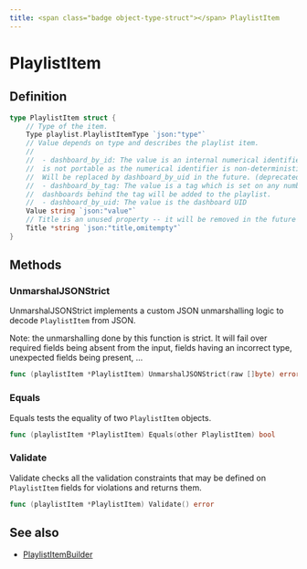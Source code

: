 ```yaml
---
title: <span class="badge object-type-struct"></span> PlaylistItem
---
```

# <span class="badge object-type-struct"></span> PlaylistItem

## Definition

```go
type PlaylistItem struct {
    // Type of the item.
    Type playlist.PlaylistItemType `json:"type"`
    // Value depends on type and describes the playlist item.
    // 
    //  - dashboard_by_id: The value is an internal numerical identifier set by Grafana. This
    //  is not portable as the numerical identifier is non-deterministic between different instances.
    //  Will be replaced by dashboard_by_uid in the future. (deprecated)
    //  - dashboard_by_tag: The value is a tag which is set on any number of dashboards. All
    //  dashboards behind the tag will be added to the playlist.
    //  - dashboard_by_uid: The value is the dashboard UID
    Value string `json:"value"`
    // Title is an unused property -- it will be removed in the future
    Title *string `json:"title,omitempty"`
}
```
## Methods

### <span class="badge object-method"></span> UnmarshalJSONStrict

UnmarshalJSONStrict implements a custom JSON unmarshalling logic to decode `PlaylistItem` from JSON.

Note: the unmarshalling done by this function is strict. It will fail over required fields being absent from the input, fields having an incorrect type, unexpected fields being present, …

```go
func (playlistItem *PlaylistItem) UnmarshalJSONStrict(raw []byte) error
```

### <span class="badge object-method"></span> Equals

Equals tests the equality of two `PlaylistItem` objects.

```go
func (playlistItem *PlaylistItem) Equals(other PlaylistItem) bool
```

### <span class="badge object-method"></span> Validate

Validate checks all the validation constraints that may be defined on `PlaylistItem` fields for violations and returns them.

```go
func (playlistItem *PlaylistItem) Validate() error
```

## See also

 * <span class="badge builder"></span> [PlaylistItemBuilder](./builder-PlaylistItemBuilder.md)
